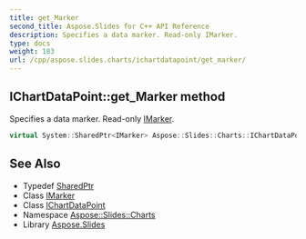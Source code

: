 ```yaml
---
title: get_Marker
second_title: Aspose.Slides for C++ API Reference
description: Specifies a data marker. Read-only IMarker.
type: docs
weight: 183
url: /cpp/aspose.slides.charts/ichartdatapoint/get_marker/
---
```

## IChartDataPoint::get_Marker method


Specifies a data marker. Read-only [IMarker](../../imarker/).

```cpp
virtual System::SharedPtr<IMarker> Aspose::Slides::Charts::IChartDataPoint::get_Marker()=0
```

## See Also

* Typedef [SharedPtr](../../../system/sharedptr/)
* Class [IMarker](../../imarker/)
* Class [IChartDataPoint](../)
* Namespace [Aspose::Slides::Charts](../../)
* Library [Aspose.Slides](../../../)
